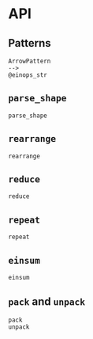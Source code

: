# API

## Patterns

```@docs
ArrowPattern
-->
@einops_str
```

## `parse_shape`

```@docs
parse_shape
```

## `rearrange`

```@docs
rearrange
```

## `reduce`

```@docs
reduce
```

## `repeat`

```@docs
repeat
```

## `einsum`

```@docs
einsum
```

## `pack` and `unpack`

```@docs
pack
unpack
```
